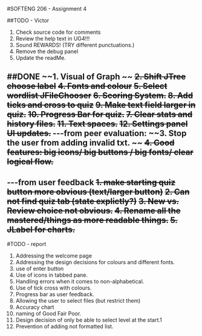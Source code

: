 #SOFTENG 206 - Assignment 4

##TODO - Victor
1. Check source code for comments
2. Review the help text in UG4!!!
3. Sound REWARDS! (TRY different punctuations.)
4. Remove the debug panel
5. Update the readMe.


##DONE 
~~1. Visual of Graph ~~
~~2. Shift JTree choose label~~
~~4. Fonts and colour~~
~~5. Select wordlist JFileChooser~~
~~6. Scoring System.~~
~~8. Add ticks and cross to quiz~~
~~9. Make text field larger in quiz.~~
~~10. Progress Bar for quiz.~~
~~7. Clear stats and history files.~~
~~11. Text spaces.~~
~~12. Settings panel UI updates.~~
---from peer evaluation:
~~3. Stop the user from adding invalid txt. ~~
~~4. Good features: big icons/ big buttons / big fonts/ clear logical flow.~~
---
---from user feedback
~~1. make starting quiz button more obvious (text/larger button)~~
~~2. Can not find quiz tab (state explictly?)~~
~~3. New vs. Review choice not obvious.~~
~~4. Rename all the mastered/things as more readable things.~~
~~5. JLabel for charts.~~
---


#TODO - report
1. Addressing the welcome page
2. Addressing the design decisions for colours and different fonts.
3. use of enter button
4. Use of icons in tabbed pane. 
5. Handling errors when it comes to non-alphabetical.
6. Use of tick cross with colours.
7. Progress bar as user feedback.
8. Allowing the user to select files (but restrict them)
9. Accuracy chart
10. naming of Good Fair Poor.
11. Design decision of only be able to select level at the start.1
12. Prevention of adding not formatted list.
